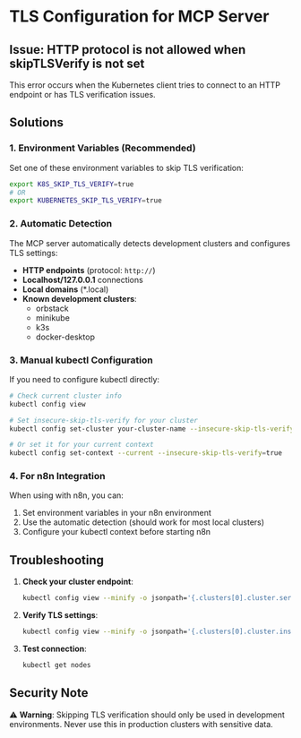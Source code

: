 # TLS Configuration for MCP Server

## Issue: HTTP protocol is not allowed when skipTLSVerify is not set

This error occurs when the Kubernetes client tries to connect to an HTTP endpoint or has TLS verification issues.

## Solutions

### 1. Environment Variables (Recommended)

Set one of these environment variables to skip TLS verification:

```bash
export K8S_SKIP_TLS_VERIFY=true
# OR
export KUBERNETES_SKIP_TLS_VERIFY=true
```

### 2. Automatic Detection

The MCP server automatically detects development clusters and configures TLS settings:

- **HTTP endpoints** (protocol: `http://`)
- **Localhost/127.0.0.1** connections
- **Local domains** (*.local)
- **Known development clusters**:
  - orbstack
  - minikube  
  - k3s
  - docker-desktop

### 3. Manual kubectl Configuration

If you need to configure kubectl directly:

```bash
# Check current cluster info
kubectl config view

# Set insecure-skip-tls-verify for your cluster
kubectl config set-cluster your-cluster-name --insecure-skip-tls-verify=true

# Or set it for your current context
kubectl config set-context --current --insecure-skip-tls-verify=true
```

### 4. For n8n Integration

When using with n8n, you can:

1. Set environment variables in your n8n environment
2. Use the automatic detection (should work for most local clusters)
3. Configure your kubectl context before starting n8n

## Troubleshooting

1. **Check your cluster endpoint**:
   ```bash
   kubectl config view --minify -o jsonpath='{.clusters[0].cluster.server}'
   ```

2. **Verify TLS settings**:
   ```bash
   kubectl config view --minify -o jsonpath='{.clusters[0].cluster.insecure-skip-tls-verify}'
   ```

3. **Test connection**:
   ```bash
   kubectl get nodes
   ```

## Security Note

⚠️ **Warning**: Skipping TLS verification should only be used in development environments. Never use this in production clusters with sensitive data.
